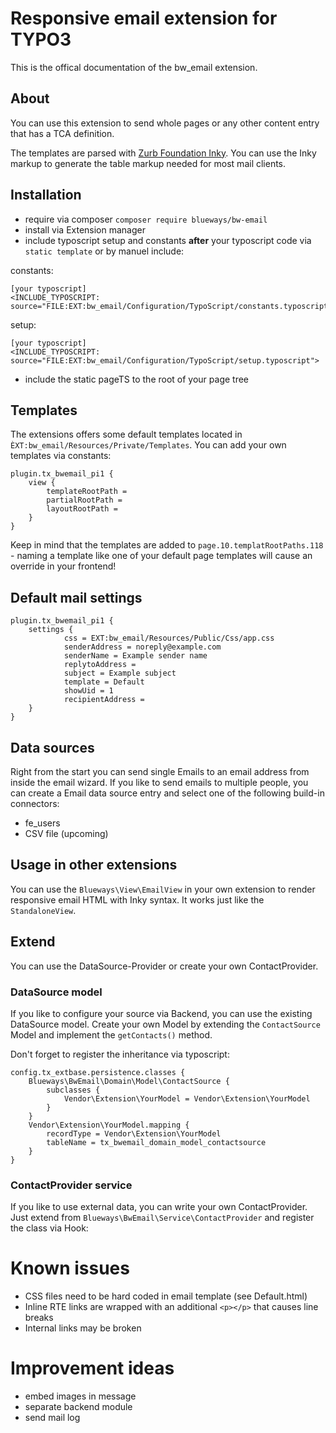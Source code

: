# Responsive email extension for TYPO3

This is the offical documentation of the bw_email extension.

## About

You can use this extension to send whole pages or any other content entry that has a TCA definition.

The templates are parsed with [Zurb Foundation Inky](https://foundation.zurb.com/emails.html). You can use the Inky markup to generate the table markup needed for most mail clients.

## Installation

* require via composer ````composer require blueways/bw-email````
* install via Extension manager
* include typoscript setup and constants **after** your typoscript code via ```static template``` or by manuel include:

constants:
```
[your typoscript]
<INCLUDE_TYPOSCRIPT: source="FILE:EXT:bw_email/Configuration/TypoScript/constants.typoscript">
``` 

setup:
```
[your typoscript]
<INCLUDE_TYPOSCRIPT: source="FILE:EXT:bw_email/Configuration/TypoScript/setup.typoscript">
``` 
* include the static pageTS to the root of your page tree

## Templates

The extensions offers some default templates located in ``ÈXT:bw_email/Resources/Private/Templates``. You can add your own templates via constants:

```
plugin.tx_bwemail_pi1 {
	view {
		templateRootPath =
		partialRootPath =
		layoutRootPath =
    }
}		
```

Keep in mind that the templates are added to ````page.10.templatRootPaths.118```` - naming a template like one of your default page templates will cause an override in your frontend!

## Default mail settings

````
plugin.tx_bwemail_pi1 {
    settings {
            css = EXT:bw_email/Resources/Public/Css/app.css
            senderAddress = noreply@example.com
            senderName = Example sender name
            replytoAddress =
            subject = Example subject
            template = Default
            showUid = 1
            recipientAddress =
    }
}
````

## Data sources

Right from the start you can send single Emails to an email address from inside the email wizard. If you like to send emails to multiple people, you can create a Email data source entry and select one of the following build-in connectors:

* fe_users
* CSV file (upcoming)

## Usage in other extensions

You can use the ``Blueways\View\EmailView`` in your own extension to render responsive email HTML with Inky syntax. It works just like the ````StandaloneView````.

## Extend

You can use the DataSource-Provider or create your own ContactProvider.

### DataSource model

If you like to configure your source via Backend, you can use the existing DataSource model. Create your own Model by extending the ```ContactSource``` Model and implement the ```getContacts()``` method.

Don't forget to register the inheritance via typoscript:

```
config.tx_extbase.persistence.classes {
    Blueways\BwEmail\Domain\Model\ContactSource {
        subclasses {
            Vendor\Extension\YourModel = Vendor\Extension\YourModel
        }
    }
    Vendor\Extension\YourModel.mapping {
        recordType = Vendor\Extension\YourModel
        tableName = tx_bwemail_domain_model_contactsource
    }
}
```

### ContactProvider service

If you like to use external data, you can write your own ContactProvider. Just extend from ```Blueways\BwEmail\Service\ContactProvider``` and register the class via Hook:

# Known issues

* CSS files need to be hard coded in email template (see Default.html)
* Inline RTE links are wrapped with an additional ````<p></p>```` that causes line breaks
* Internal links may be broken

# Improvement ideas

* embed images in message
* separate backend module
* send mail log
